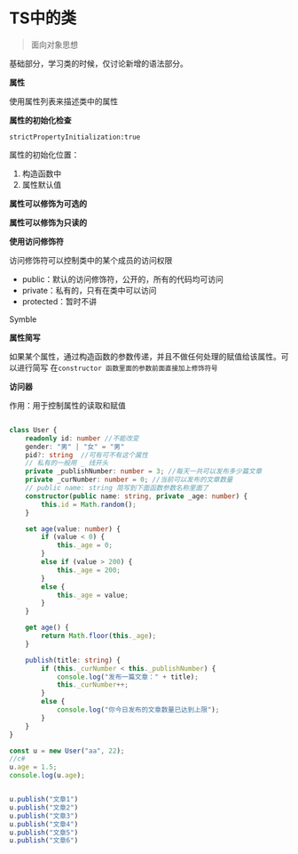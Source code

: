 # TS中的类

> 面向对象思想

基础部分，学习类的时候，仅讨论新增的语法部分。

**属性**

使用属性列表来描述类中的属性

**属性的初始化检查**

```strictPropertyInitialization:true``` 

属性的初始化位置：

1. 构造函数中
2. 属性默认值

**属性可以修饰为可选的**

**属性可以修饰为只读的**

**使用访问修饰符**

访问修饰符可以控制类中的某个成员的访问权限

- public：默认的访问修饰符，公开的，所有的代码均可访问
- private：私有的，只有在类中可以访问
- protected：暂时不讲

Symble

**属性简写**

如果某个属性，通过构造函数的参数传递，并且不做任何处理的赋值给该属性。可以进行简写 在```constructor 函数里面的参数前面直接加上修饰符号```

**访问器**

作用：用于控制属性的读取和赋值

```ts

class User {
    readonly id: number //不能改变
    gender: "男" | "女" = "男"
    pid?: string  //可有可不有这个属性
    // 私有的一般用 _ 线开头
    private _publishNumber: number = 3; //每天一共可以发布多少篇文章
    private _curNumber: number = 0; //当前可以发布的文章数量
    // public name: string 简写到下面函数参数名称里面了
    constructor(public name: string, private _age: number) {
        this.id = Math.random();
    }

    set age(value: number) {
        if (value < 0) {
            this._age = 0;
        }
        else if (value > 200) {
            this._age = 200;
        }
        else {
            this._age = value;
        }
    }

    get age() {
        return Math.floor(this._age);
    }

    publish(title: string) {
        if (this._curNumber < this._publishNumber) {
            console.log("发布一篇文章：" + title);
            this._curNumber++;
        }
        else {
            console.log("你今日发布的文章数量已达到上限");
        }
    }
}

const u = new User("aa", 22);
//c#
u.age = 1.5;
console.log(u.age);


u.publish("文章1")
u.publish("文章2")
u.publish("文章3")
u.publish("文章4")
u.publish("文章5")
u.publish("文章6")

```
